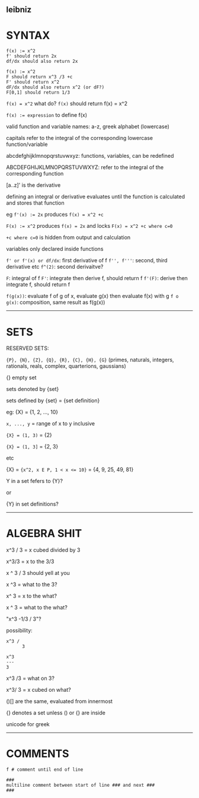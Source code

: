 ## leibniz

# SYNTAX
```
f(x) := x^2
f' should return 2x
df/dx should also return 2x

f(x) := x^2
F should return x^3 /3 +c
F' should return x^2
dF/dx should also return x^2 (or dF?)
F[0,1] should return 1/3 
```
`f(x) = x^2` what do?
`f(x)` should return f(x) = x^2

`f(x) := expression` to define f(x)

valid function and variable names: a-z, greek alphabet (lowercase)

capitals refer to the integral of the corresponding lowercase function/variable

abcdefghijklmnopqrstuvwxyz: functions, variables, can be redefined

ABCDEFGHIJKLMNOPQRSTUVWXYZ: refer to the integral of the corresponding function

[a..z]' is the derivative

defining an integral or derivative evaluates until the function is calculated and stores that function

eg `f'(x) := 2x` produces `f(x) = x^2 +c`

`F(x) := x^2` produces `f(x) = 2x` and locks `F(x) = x^2 +c where c=0`

`+c where c=0` is hidden from output and calculation

variables only declared inside functions



`f' or f'(x) or df/dx`: first derivative of f
`f'', f'''`: second, third derivative etc
`f^(2)`: second derivaitve?

`F`: integral of f
`F'`: integrate then derive f, should return f
`f'(F)`: derive then integrate f, should return f

`f(g(x))`: evaluate f of g of x, evaluate g(x) then evaluate f(x) with g
`f o g(x)`: composition, same result as f(g(x))

---

# SETS

RESERVED SETS:

`{P}, {N}, {Z}, {Q}, {R}, {C}, {H}, {G}`
(primes, naturals, integers, rationals, reals, complex, quarterions, gaussians)

{} empty set

sets denoted by {set}

sets defined by {set} = {set definition}

eg: {X} = {1, 2, ..., 10}

`x, ..., y` = range of x to y inclusive

`{X} = (1, 3)` = {2}

`{X} = (1, 3]` = {2, 3}

etc

{X} = `{x^2, x E P, 1 < x <= 10}` = {4, 9, 25, 49, 81}

Y in a set fefers to {Y}?

or

{Y} in set definitions?

---

# ALGEBRA SHIT

x^3 / 3 = x cubed divided by 3

x^3/3 = x to the 3/3

x ^ 3 / 3 should yell at you

x ^3 = what to the 3?

x^ 3 = x to the what?

x ^ 3 = what to the what?

"x^3 -1/3 / 3"?

possibility: 

```
x^3 /
      3
```
```
x^3
---
3
```

x^3 /3 = what on 3?

x^3/ 3 = x cubed on what?

()[] are the same, evaluated from innermost

{} denotes a set unless () or {} are inside

unicode for greek

---

# COMMENTS
```
f # comment until end of line

###
multiline comment between start of line ### and next ###
###
```
